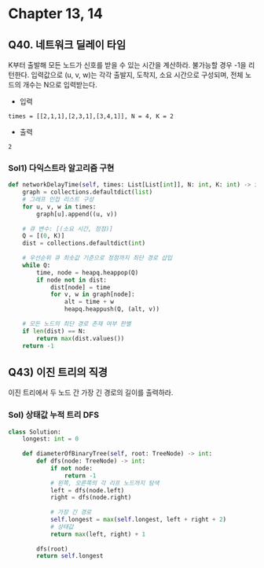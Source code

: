 # Chapter 13, 14
## Q40. 네트워크 딜레이 타임
K부터 출발해 모든 노드가 신호를 받을 수 있는 시간을 계산하라. 불가능할 경우 -1을 리턴한다.
입력값으로 (u, v, w)는 각각 출발지, 도착지, 소요 시간으로 구성되며,
전체 노드의 개수는 N으로 입력받는다.
* 입력
```
times = [[2,1,1],[2,3,1],[3,4,1]], N = 4, K = 2
```
* 출력
```
2
```
### Sol1) 다익스트라 알고리즘 구현
```python
def networkDelayTime(self, times: List[List[int]], N: int, K: int) -> int:
    graph = collections.defaultdict(list)
    # 그래프 인접 리스트 구성
    for u, v, w in times:
        graph[u].append((u, v))
    
    # 큐 변수: [(소요 시간, 정점)]
    Q = [(0, K)]
    dist = collections.defaultdict(int)
    
    # 우선순위 큐 최솟값 기준으로 정점까지 최단 경로 삽입
    while Q:
        time, node = heapq.heappop(Q)
        if node not in dist:
            dist[node] = time
            for v, w in graph[node]:
                alt = time + w
                heapq.heappush(Q, (alt, v))
    
    # 모든 노드의 최단 경로 존재 여부 판별
    if len(dist) == N:
        return max(dist.values())
    return -1
```
## Q43) 이진 트리의 직경
이진 트리에서 두 노드 간 가장 긴 경로의 길이를 출력하라.
### Sol) 상태값 누적 트리 DFS
```python
class Solution:
    longest: int = 0
    
    def diameterOfBinaryTree(self, root: TreeNode) -> int:
        def dfs(node: TreeNode) -> int:
            if not node:
                return -1
            # 왼쪽, 오른쪽의 각 리프 노드까지 탐색
            left = dfs(node.left)
            right = dfs(node.right)
            
            # 가장 긴 경로
            self.longest = max(self.longest, left + right + 2)
            # 상태값
            return max(left, right) + 1
        
        dfs(root)
        return self.longest
```
